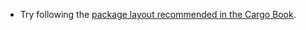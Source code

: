 - Try following the [package layout recommended in the Cargo Book](https://doc.rust-lang.org/cargo/guide/project-layout.html).